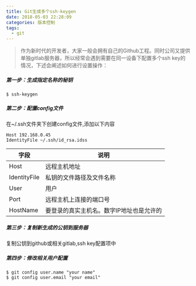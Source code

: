 ```yaml
---
title: Git生成多个ssh-keygen
date: 2018-05-03 22:28:09
categories: 版本控制
tags:
  - git
---
```


> 作为新时代的开发者，大家一般会拥有自己的Github工程。同时公司又提供单独gitlab服务器，所以经常会遇到需要在同一设备下配置多个ssh key的情况，下述会阐述如何进行设置操作：

##### 第一步：生成指定名称的秘钥
```
$ ssh-keygen
```

##### 第二步：配置config文件
在~/.ssh文件夹下创建config文件,添加以下内容
```
Host 192.168.0.45
IdentityFile ~/.ssh/id_rsa.idss
```
字段 | 说明
---|---
Host | 远程主机地址
IdentityFile | 私钥的文件路径及文件名称
User | 用户
Port | 远程主机上连接的端口号
HostName | 要登录的真实主机名。数字IP地址也是允许的

##### 第三步：复制新生成的公钥到服务器
复制公钥到github或相关gitlab,ssh key配置项中

##### 第四步：修改相关用户配置
```
$ git config user.name "your name"
$ git config user.email "your email"
```